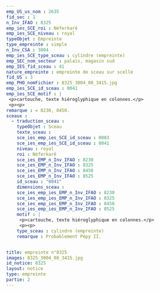```yaml
---
emp_US_us_nom : 2635
fid_sec : 1
n_Inv_IFAO : 8325
emp_ies_SCE_roi : Néferkarê
emp_ies_SCE_niveau : royal
typeObjet : Empreinte
type_empreinte : simple
n_Inv_CSA : 3004
emp_ies_SCE_type_sceau : cylindre (empreinte)
emp_SEC_nom_secteur : palais, magasin sud
emp_IES_fid_sceau : 41
nature_empreinte : empreinte de sceau sur scellé
fid_US : 3
emp_PHO_nomFichier : 8325_3004_08_3415.jpg
emp_ies_SCE_id_sceau : 0041
emp_ies_SCE_motif : |
 <p>cartouche, texte hiéroglyphique en colonnes.</p>
 <p><p>
remarque : = 8230, 8450.
sceaux :
  - traduction_sceau : 
    typeObjet : Sceau
    texte_sceau : 
    sce_ies_emp_ies_SCE_id_sceau : 0003
    sce_ies_emp_ies_SCE_id_sceau : 0041
    niveau : royal
    roi : Néferkarê
    sce_ies_EMP_n_Inv_IFAO : 8230
    sce_ies_EMP_n_Inv_IFAO : 8325
    sce_ies_EMP_n_Inv_IFAO : 8450
    sce_ies_EMP_n_Inv_IFAO : 8525
    id_sceau : "0041"
    dimensions_sceau : 
    sce_ies_emp_ies_EMP_n_Inv_IFAO : 8230
    sce_ies_emp_ies_EMP_n_Inv_IFAO : 8325
    sce_ies_emp_ies_EMP_n_Inv_IFAO : 8450
    sce_ies_emp_ies_EMP_n_Inv_IFAO : 8525
    motif : |
     <p>cartouche, texte hiéroglyphique en colonnes.</p>
     <p><p>
    type_sceau : cylindre (empreinte)
    remarque : Probablement Pépy II.


title: empreinte n°8325
images: 8325_3004_08_3415.jpg
id_notice: 8325
layout: notice
type: empreinte
partie: 2
---
```

